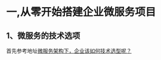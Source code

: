 # 一,从零开始搭建企业微服务项目
## 1、微服务的技术选项
首先参考地址[微服务架构下，企业该如何技术选型呢？](https://developer.51cto.com/article/646986.html)
